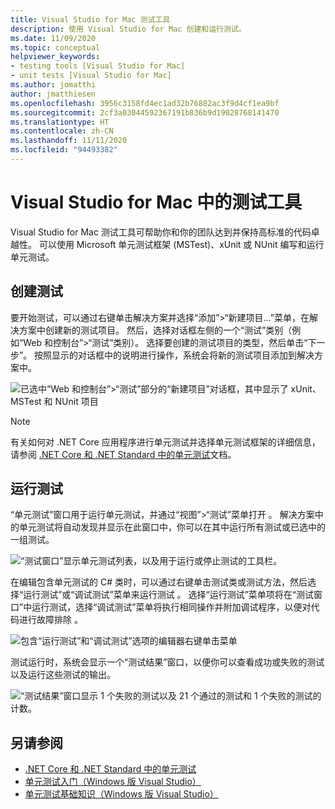 ```yaml
---
title: Visual Studio for Mac 测试工具
description: 使用 Visual Studio for Mac 创建和运行测试。
ms.date: 11/09/2020
ms.topic: conceptual
helpviewer_keywords:
- testing tools [Visual Studio for Mac]
- unit tests [Visual Studio for Mac]
ms.author: jomatthi
author: jmatthiesen
ms.openlocfilehash: 3956c3158fd4ec1ad32b76882ac3f9d4cf1ea9bf
ms.sourcegitcommit: 2cf3a03044592367191b836b9d19028768141470
ms.translationtype: HT
ms.contentlocale: zh-CN
ms.lasthandoff: 11/11/2020
ms.locfileid: "94493382"
---
```

# <a name="testing-tools-in-visual-studio-for-mac"></a>Visual Studio for Mac 中的测试工具

Visual Studio for Mac 测试工具可帮助你和你的团队达到并保持高标准的代码卓越性。 可以使用 Microsoft 单元测试框架 (MSTest)、xUnit 或 NUnit 编写和运行单元测试。

## <a name="creating-tests"></a>创建测试
要开始测试，可以通过右键单击解决方案并选择“添加”>“新建项目...”菜单，在解决方案中创建新的测试项目。 然后，选择对话框左侧的一个“测试”类别（例如“Web 和控制台”>“测试”类别）。 选择要创建的测试项目的类型，然后单击“下一步”。 按照显示的对话框中的说明进行操作，系统会将新的测试项目添加到解决方案中。

![已选中“Web 和控制台”>“测试”部分的“新建项目”对话框，其中显示了 xUnit、MSTest 和 NUnit 项目](media/create-new-test-project.PNG)

> [!NOTE]
> 有关如何对 .NET Core 应用程序进行单元测试并选择单元测试框架的详细信息，请参阅 [.NET Core 和 .NET Standard 中的单元测试](/dotnet/core/testing/?pivots=xunit)文档。

## <a name="running-tests"></a>运行测试
“单元测试”窗口用于运行单元测试，并通过“视图”>“测试”菜单打开 。 解决方案中的单元测试将自动发现并显示在此窗口中，你可以在其中运行所有测试或已选中的一组测试。

![“测试窗口”显示单元测试列表，以及用于运行或停止测试的工具栏。](media/test-window.PNG)

在编辑包含单元测试的 C# 类时，可以通过右键单击测试类或测试方法，然后选择“运行测试”或“调试测试”菜单来运行测试 。 选择“运行测试”菜单项将在“测试窗口”中运行测试，选择“调试测试”菜单将执行相同操作并附加调试程序，以便对代码进行故障排除 。

![包含“运行测试”和“调试测试”选项的编辑器右键单击菜单](media/run-tests-context-menu.PNG)

测试运行时，系统会显示一个“测试结果”窗口，以便你可以查看成功或失败的测试以及运行这些测试的输出。

![“测试结果”窗口显示 1 个失败的测试以及 21 个通过的测试和 1 个失败的测试的计数。](media/test-results-window.PNG)

## <a name="see-also"></a>另请参阅

- [.NET Core 和 .NET Standard 中的单元测试](/dotnet/core/testing)
- [单元测试入门（Windows 版 Visual Studio）](/visualstudio/test/getting-started-with-unit-testing)
- [单元测试基础知识（Windows 版 Visual Studio）](/visualstudio/test/unit-test-basics)